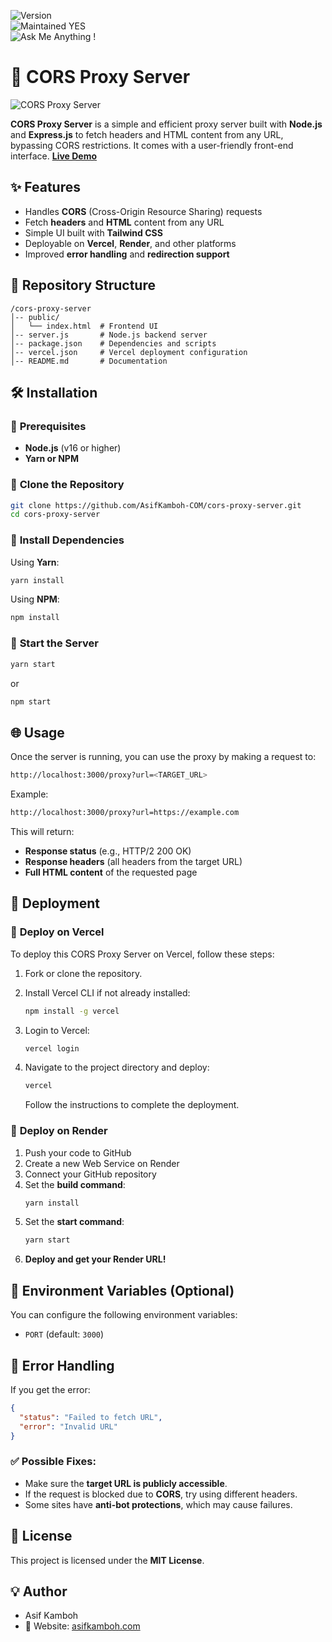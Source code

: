 ![Version](https://img.shields.io/badge/version-1.0.0-blue.svg)  
![Maintained YES](https://img.shields.io/badge/Maintained%3F-yes-green.svg)  
![Ask Me Anything !](https://img.shields.io/badge/Ask%20me-anything-1abc9c.svg)  

# 📌 **CORS Proxy Server**

![CORS Proxy Server](https://blogger.googleusercontent.com/img/b/R29vZ2xl/AVvXsEgZGtfulXDMwBL20k10oN28JMSjXJeIFsT6D08t4oeMIeNxhBldH8B2kgudEK7GjoJFvj811gGfy4MiObMejJDSAXMMKh3XmuSj57iXSBtKwXnzsEzS_Rvn9F0kgnx8Lsd0S6-bblHiiHKCbSmNRH4xJ3VQ6lzQEqKJdnNpv09IwyZTTf6MaCqBTjVvrJUZ/s1600/cors_proxy_server.png)

**CORS Proxy Server** is a simple and efficient proxy server built with **Node.js** and **Express.js** to fetch headers and HTML content from any URL, bypassing CORS restrictions. It comes with a user-friendly front-end interface. **[Live Demo](https://cors.asifkamboh.com/)**

## ✨ **Features**
-  Handles **CORS** (Cross-Origin Resource Sharing) requests
-  Fetch **headers** and **HTML** content from any URL
-  Simple UI built with **Tailwind CSS**
-  Deployable on **Vercel**, **Render**, and other platforms
-  Improved **error handling** and **redirection support**

## 📂 **Repository Structure**
```
/cors-proxy-server
│-- public/
│   └── index.html  # Frontend UI
│-- server.js       # Node.js backend server
│-- package.json    # Dependencies and scripts
│-- vercel.json     # Vercel deployment configuration
│-- README.md       # Documentation
```

## 🛠 **Installation**

### 🔹 **Prerequisites**
- **Node.js** (v16 or higher)
- **Yarn or NPM**

### 🔹 **Clone the Repository**
```sh
git clone https://github.com/AsifKamboh-COM/cors-proxy-server.git
cd cors-proxy-server
```

### 🔹 **Install Dependencies**
Using **Yarn**:
```sh
yarn install
```
Using **NPM**:
```sh
npm install
```

### 🔹 **Start the Server**
```sh
yarn start
```
or
```sh
npm start
```

## 🌐 **Usage**
Once the server is running, you can use the proxy by making a request to:

```sh
http://localhost:3000/proxy?url=<TARGET_URL>
```

Example:
```sh
http://localhost:3000/proxy?url=https://example.com
```

This will return:
- **Response status** (e.g., HTTP/2 200 OK)
- **Response headers** (all headers from the target URL)
- **Full HTML content** of the requested page

## 🚀 **Deployment**

### 🔹 **Deploy on Vercel**
To deploy this CORS Proxy Server on Vercel, follow these steps:

1. Fork or clone the repository.
2. Install Vercel CLI if not already installed:

   ```bash
   npm install -g vercel
   ```

3. Login to Vercel:

   ```bash
   vercel login
   ```

4. Navigate to the project directory and deploy:

   ```bash
   vercel
   ```

   Follow the instructions to complete the deployment.

### 🔹 **Deploy on Render**
1. Push your code to GitHub
2. Create a new Web Service on Render
3. Connect your GitHub repository
4. Set the **build command**:
   ```sh
   yarn install
   ```
5. Set the **start command**:
   ```sh
   yarn start
   ```
6. **Deploy and get your Render URL!**

## 🔧 **Environment Variables** (Optional)
You can configure the following environment variables:

- `PORT` (default: `3000`)

## 🔴 **Error Handling**
If you get the error:
```json
{
  "status": "Failed to fetch URL",
  "error": "Invalid URL"
}
```
### ✅ **Possible Fixes:**
- Make sure the **target URL is publicly accessible**.
- If the request is blocked due to **CORS**, try using different headers.
- Some sites have **anti-bot protections**, which may cause failures.

## 📜 **License**
This project is licensed under the **MIT License**.

## 💡 **Author**
- Asif Kamboh
- 🔗 Website: [asifkamboh.com](https://www.asifkamboh.com/)
